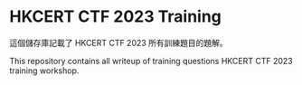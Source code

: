 # HKCERT CTF 2023 Training

這個儲存庫記載了 HKCERT CTF 2023 所有訓練題目的題解。

This repository contains all writeup of training questions HKCERT CTF 2023 training workshop.
